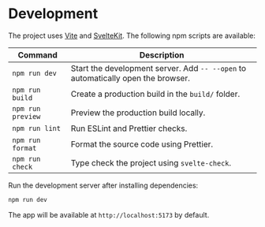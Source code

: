 # Development

The project uses [Vite](https://vitejs.dev/) and [SvelteKit](https://kit.svelte.dev/). The following npm scripts are available:

| Command           | Description                                                                      |
| ----------------- | -------------------------------------------------------------------------------- |
| `npm run dev`     | Start the development server. Add `-- --open` to automatically open the browser. |
| `npm run build`   | Create a production build in the `build/` folder.                                |
| `npm run preview` | Preview the production build locally.                                            |
| `npm run lint`    | Run ESLint and Prettier checks.                                                  |
| `npm run format`  | Format the source code using Prettier.                                           |
| `npm run check`   | Type check the project using `svelte-check`.                                     |

Run the development server after installing dependencies:

```bash
npm run dev
```

The app will be available at `http://localhost:5173` by default.
